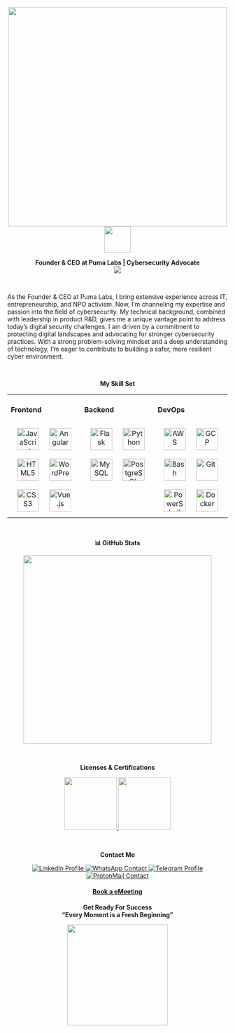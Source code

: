 <!DOCTYPE html>
<html lang="en">
<head>
    <meta charset="UTC-8">
    <meta name="viewport" content="width=device-width, initial-scale=1.0">
</head>

<p align="center">
   
</p>

<p align="center">
      <img src="https://github.com/bersonio/bersonio/blob/main/vb.gif" style="width:500px;height:auto;">
      <img src="https://user-images.githubusercontent.com/74038190/229223156-0cbdaba9-3128-4d8e-8719-b6b4cf741b67.gif" width="60" height="auto">
    </a>
</p>

<p align="center">
    <b>Founder & CEO at Puma Labs | Cybersecurity Advocate</b><br>
 <img src="https://user-images.githubusercontent.com/74038190/212284115-f47cd8ff-2ffb-4b04-b5bf-4d1c14c0247f.gif">
</p> 
       
<br>

<p align="left">
    As the Founder & CEO at Puma Labs, I bring extensive experience across IT, entrepreneurship, and NPO activism. Now, I’m channeling my expertise and passion into the field of cybersecurity. My technical background, combined with leadership in product R&D, gives me a unique vantage point to address today’s digital security challenges. I am driven by a commitment to protecting digital landscapes and advocating for stronger cybersecurity practices. With a strong problem-solving mindset and a deep understanding of technology, I’m eager to contribute to building a safer, more resilient cyber environment. 
</p> 

<br>

<p align="center">
    <b>My Skill Set</b>
</p> 

<table><tr><td valign="top" width="33%">



<h4>Frontend</h4>
<div align="center">  
<a href="https://www.javascript.com/" target="_blank"><img style="margin: 10px" src="https://profilinator.rishav.dev/skills-assets/javascript-original.svg" alt="JavaScript" height="50" /></a>  
<a href="https://angular.io/" target="_blank"><img style="margin: 10px" src="https://profilinator.rishav.dev/skills-assets/angularjs-original.svg" alt="Angular" height="50" /></a>  
<a href="https://en.wikipedia.org/wiki/HTML5" target="_blank"><img style="margin: 10px" src="https://profilinator.rishav.dev/skills-assets/html5-original-wordmark.svg" alt="HTML5" height="50" /></a>  
<a href="https://wordpress.com/" target="_blank"><img style="margin: 10px" src="https://profilinator.rishav.dev/skills-assets/wordpress.png" alt="WordPress" height="50" /></a>  
<a href="https://www.w3schools.com/css/" target="_blank"><img style="margin: 10px" src="https://profilinator.rishav.dev/skills-assets/css3-original-wordmark.svg" alt="CSS3" height="50" /></a>  
<a href="https://vuejs.org/" target="_blank"><img style="margin: 10px" src="https://profilinator.rishav.dev/skills-assets/vuejs-original-wordmark.svg" alt="Vue.js" height="50" /></a>  
</div>

</td><td valign="top" width="33%">

<h4>Backend</h4>  
<div align="center">  
<a href="https://flask.palletsprojects.com/" target="_blank"><img style="margin: 10px" src="https://profilinator.rishav.dev/skills-assets/flask.png" alt="Flask" height="50" /></a>  
<a href="https://www.python.org/" target="_blank"><img style="margin: 10px" src="https://profilinator.rishav.dev/skills-assets/python-original.svg" alt="Python" height="50" /></a>  
<a href="https://www.mysql.com/" target="_blank"><img style="margin: 10px" src="https://profilinator.rishav.dev/skills-assets/mysql-original-wordmark.svg" alt="MySQL" height="50" /></a>  
<a href="https://www.postgresql.org/" target="_blank"><img style="margin: 10px" src="https://profilinator.rishav.dev/skills-assets/postgresql-original-wordmark.svg" alt="PostgreSQL" height="50" /></a>  
</div>

</td><td valign="top" width="33%">

<h4>DevOps</h4>  
<div align="center">  
<a href="https://aws.amazon.com/" target="_blank"><img style="margin: 10px" src="https://profilinator.rishav.dev/skills-assets/amazonwebservices-original-wordmark.svg" alt="AWS" height="50" /></a>  
<a href="https://cloud.google.com/" target="_blank"><img style="margin: 10px" src="https://profilinator.rishav.dev/skills-assets/google_cloud-icon.svg" alt="GCP" height="50" /></a>  
<a href="https://www.gnu.org/software/bash/" target="_blank"><img style="margin: 10px" src="https://profilinator.rishav.dev/skills-assets/gnu_bash-icon.svg" alt="Bash" height="50" /></a>  
<a href="https://github.com/" target="_blank"><img style="margin: 10px" src="https://profilinator.rishav.dev/skills-assets/git-scm-icon.svg" alt="Git" height="50" /></a>  
<a href="https://docs.microsoft.com/en-us/powershell/" target="_blank"><img style="margin: 10px" src="https://profilinator.rishav.dev/skills-assets/powershell.png" alt="PowerShell" height="50" /></a>  
<a href="https://www.docker.com/" target="_blank"><img style="margin: 10px" src="https://profilinator.rishav.dev/skills-assets/docker-original-wordmark.svg" alt="Docker" height="50" /></a>  
</div>

</td></tr></table>  
                    
<br>

<p align="center">
    <b>📊 GitHub Stats</b>
</p> 
<p align="center">
   <img src="https://github-readme-streak-stats.herokuapp.com/?user=vldbrs&theme=default&hide_border=true" style="width:430px;height:auto;">
</p>

<br>

<p align="center">
    <b>Licenses & Certifications</b>
</p> 

<p align="center">
        <a href="https://www.coursera.org/account/accomplishments/specialization/certificate/8P6XKCQF2HXV" target="_blank" rel="noopener noreferrer">
            <img src="https://github.com/bersonio/bersonio/blob/main/googleitsupport.png" style="width:120px;height:120px;">
        </a>
         <a href="https://www.coursera.org/account/accomplishments/specialization/certificate/77KP6WBEMGMS" target="_blank" rel="noopener noreferrer">
            <img src="https://github.com/bersonio/bersonio/blob/main/googlecyber.png" style="width:120px;height:120px;">
        </a>
</p>

<br>

<p align="center">
    <b>Contact Me</b>
</p>

<p align="center">
    <a href="https://www.linkedin.com/in/bersonio/" target="_blank">
        <img src="https://img.shields.io/badge/LinkedIn-0077B5?style=for-the-badge&logo=linkedin&logoColor=white" alt="LinkedIn Profile">
    </a>
    <a href="https://wa.me/972547999309" target="_blank">
        <img src="https://img.shields.io/badge/WhatsApp-25D366?style=for-the-badge&logo=whatsapp&logoColor=white" alt="WhatsApp Contact">
    </a>
    <a href="https://t.me/vladimirberson" target="_blank">
        <img src="https://img.shields.io/badge/Telegram-2CA5E0?style=for-the-badge&logo=telegram&logoColor=white" alt="Telegram Profile">
    </a>
    <a href="mailto:vladimir.berson@proton.me" target="_blank">
        <img src="https://img.shields.io/badge/ProtonMail-8B89CC?style=for-the-badge&logo=protonmail&logoColor=white" alt="ProtonMail Contact">
    </a>
</p>

<h4 align="center">
    <a href="https://calendar.app.google/mxvdxM6nsE1jvqMu6"><b>Book a eMeeting</b></a>
</h4>

<p align="center">
    <b>Get Ready For Success</b> <br>
    <b>“Every Moment is a Fresh Beginning”</b>
</p>

<p align="center">
   <img src="https://user-images.githubusercontent.com/74038190/214644145-264f4759-7633-441e-9d67-d8dda9d50d26.gif" style="width:230px;height:auto;">
</p>


